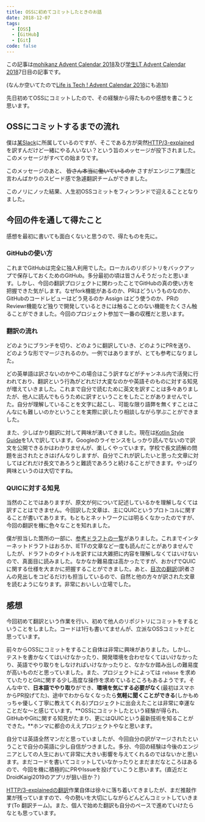 ```yaml
---
title: OSSに初めてコミットしたときのお話
date: 2018-12-07
tags:
  - [OSS]
  - [GitHub]
  - [Git]
code: false
---
```

この記事は[mohikanz Advent Calendar 2018](https://adventar.org/calendars/2950)及び[学生LT Advent Calendar 2018](https://qiita.com/advent-calendar/2018/student-lt)7日目の記事です。

(なんか空いてたので[Life is Tech ! Advent Calendar 2018](https://adventar.org/calendars/3003)にも追加)

先日初めてOSSにコミットしたので、その経験から得たものや感想を書こうと思います。

## OSSにコミットするまでの流れ

僕は[某Slack](https://qiita.com/organizations/mohikanz)に所属しているのですが、そこである方が突然[HTTP/3-explained](https://github.com/bagder/http3-explained)を訳すんだけど一緒にやる人いない？という旨のメッセージが投下されました。このメッセージがすべての始まりです。

このメッセージのあと、 ~~皆さん本当に働いているのか~~ さすがエンジニア集団と言わんばかりのスピード感で急遽翻訳チームができました。

このノリにノッた結果、人生初OSSコミットをフィンランドで迎えることとなりました。

## 今回の件を通して得たこと

感想を最初に書いても面白くないと思うので、得たものを先に。

### GitHubの使い方

これまでGitHubは完全に独人利用でした。ローカルのリポジトリをバックアップで保存しておくためのGitHub。多分最初の頃は皆さんそうだったと思います。しかし、今回の翻訳プロジェクトに関わったことでGitHubの真の使い方を把握できた気がします。なぜfork機能があるのか、PRはどういうものなのか、GitHubのコードレビューはどう見るのか Assign はどう使うのか、PRのReviewr機能など独りで開発しているときには触ることのない機能をたくさん触ることができました。今回のプロジェクト参加で一番の収穫だと思います。

### 翻訳の流れ

どのようにブランチを切り、どのように翻訳していき、どのようにPRを送り、どのような形でマージされるのか。一例ではありますが、とても参考になりました。

どの英単語は訳さないのかやこの場合はこう訳すなどがチャンネル内で活発に行われており、翻訳という行為がどれだけ大変なのかや英語そのものに対する知見が増えていきました。これまで自分で読むために英文を訳すことは多々ありましたが、他人に読んでもらうために訳すということをしたことがありませんでした。自分が理解していることを文字に起こし、可能な限り語弊を無くすことはこんなにも難しいのかということを実際に訳したり相談しながら学ぶことができました。

また、少しばかり翻訳に対して興味が湧いてきました。現在は[Kotlin Style Guide](https://developer.android.com/kotlin/style-guide)を1人で訳しています。Googleのライセンスをしっかり読んでないので訳文を公開できるかはわかりませんが、楽しくやっています。学校で長文読解の問題を出されたときはげんなりしますが、自分でこれが訳したいと思った文章に対してはどれだけ長文であろうと難読であろうと続けることができます。やっぱり興味というのは大切ですね。

### QUICに対する知見

当然のことではありますが、原文が何について記述しているかを理解しなくては訳すことはできません。今回訳した文章は、主にQUICというプロトコルに関することが書いてあります。もともとネットワークには明るくなかったのですが、今回の翻訳を機に色々なことを知れました。

僕が担当した箇所の一部に、[参考ドラフトの一覧](https://github.com/mohikanz/http3-explained/blob/add/japanese/ja/specs.md)がありました。これまでインターネットドラフトはおろか、IETFの文章など一度も読んだことがありませんでしたが、ドラフトのタイトルを訳すには大雑把に内容を理解しなくてはいけないので、真面目に読みました。なかなか難易度は高かったですが、おかげでQUICに関する仕様を大まかに把握することができました。あと、[目次の翻訳](https://github.com/mohikanz/http3-explained/blob/add/japanese/ja/SUMMARY.md)(訳者さんの見出しをコピるだけ)も担当しているので、自然と他の方々が訳された文章を読むようになります。非常においしい立場でした。

## 感想

今回初めて翻訳という作業を行い、初めて他人のリポジトリにコミットをするということをしました。コードは1行も書いてませんが、立派なOSSコミットだと思っています。

前々からOSSにコミットをすること自体は非常に興味がありました。しかし、テストを書かなくてはいけなかったり、開発環境を合わせなくてはいけなかったり、英語でやり取りをしなければいけなかったりと、なかなか踏み出しの難易度が高いものだと思っていました。また、プロジェクトによっては `rebase` を求めていたりとGitに関する少し高度な操作を求めているところもあるようです。そんな中で、**日本語でやり取り**ができ、**環境を気にする必要がなく**(最初はスマホからPR投げてた)、途中でわからなくなったら**気軽に聞くことができる**(しかもめっちゃ優しく丁寧に教えてくれる)プロジェクトに出会えたことは非常に幸運なことだな〜と感じています。**OSSにコミットしたという経験が得られ、GitHubやGitに関する知見がたまり、更にはQUICという最新技術を知ることができた。**ホンマに都合のええプロジェクトやなと思います。

自分では英語全然マンだと思っていましたが、今回自分の訳がマージされたということで自分の英語に少し自信がつきました。多分、今回の経験は今後のエンジニアとしての人生において非常に大きい影響を与えてくれるのではないかと思います。まだコードを書いてコミットしていなかったりとまだまだなところはあるので、今回を機に積極的にPRやIssueを投げていこうと思います。(直近だとDroidKaigi2019のアプリが狙い目か？)

[HTTP/3-explainedの翻訳](https://github.com/mohikanz/http3-explained/tree/add/japanese/ja)作業自体は徐々に落ち着いてきましたが、まだ推敲作業が残っていますので、今の勢いを大切にしながらどんどんコミットしていきます(To 翻訳チーム)。また、個人で始めた翻訳も自分のペースで進めていけたらなとも思っています。
